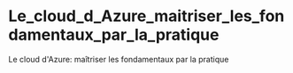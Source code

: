 # Le_cloud_d_Azure_maitriser_les_fondamentaux_par_la_pratique
Le cloud d'Azure: maîtriser les fondamentaux par la pratique
